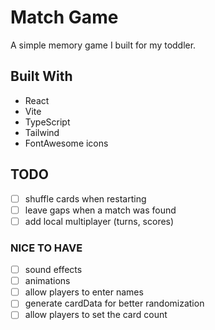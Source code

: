 # Match Game

A simple memory game I built for my toddler.

## Built With

- React
- Vite
- TypeScript
- Tailwind
- FontAwesome icons

## TODO

- [ ] shuffle cards when restarting
- [ ] leave gaps when a match was found
- [ ] add local multiplayer (turns, scores)

### NICE TO HAVE

- [ ] sound effects
- [ ] animations
- [ ] allow players to enter names
- [ ] generate cardData for better randomization
- [ ] allow players to set the card count
